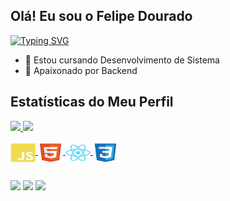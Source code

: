 ## Olá! Eu sou o Felipe Dourado
[![Typing SVG](https://readme-typing-svg.herokuapp.com/?color=F2C90C&size=35&center=true&vcenter=true&width=1000&lines=Fique+a+vontade+para+contribuir+:%29;Com+meus+Repositórios+,+se+assim+desejar)](https://git.io/typing-svg)  

- 🔭 Estou cursando Desenvolvimento de Sistema
- 🌱 Apaixonado por Backend

## Estatísticas do Meu Perfil
<div >
    <a href="https://github.com/dourado99k">
 <img height="165em" src="https://github-readme-stats.vercel.app/api?username=dourado99k&show_icons=true&theme=dark"/>
  <img height="165em" src="https://github-readme-stats.vercel.app/api/top-langs/?username=dourado99k&layout=compact&langs_count=7&theme=dark"/>
</div>


<div style="display: inline_block"><br>
  <img align="center" alt="Dourado-JS" height="30" width="40" src="https://raw.githubusercontent.com/devicons/devicon/master/icons/javascript/javascript-plain.svg">
  <img align="center" alt="Dourado-HTML" height="30" width="40" src="https://raw.githubusercontent.com/devicons/devicon/master/icons/html5/html5-original.svg">
  <img align="center" alt="Dourado-React" height="30" width="40" src="https://raw.githubusercontent.com/devicons/devicon/master/icons/react/react-original.svg">
  <img align="center" alt="Dourado-CSS" height="30" width="40" src="https://raw.githubusercontent.com/devicons/devicon/master/icons/css3/css3-original.svg">
</div>

##

<div> 
  <a href="https://www.instagram.com/feldourado/" target="_blank"><img src="https://img.shields.io/badge/-Instagram-%23E4405F?style=for-the-badge&logo=instagram&logoColor=white" target="_blank"></a>
  <a href = "mailto:fdouradodeczka@gmail.com"><img src="https://img.shields.io/badge/-Gmail-%23333?style=for-the-badge&logo=gmail&logoColor=white" target="_blank"></a>
  <a href="https://www.linkedin.com/in/felipe-dourado-deczka-234658323/" target="_blank"><img src="https://img.shields.io/badge/-LinkedIn-%230077B5?style=for-the-badge&logo=linkedin&logoColor=white" target="_blank"></a> 
  
</div>
<br>


###
